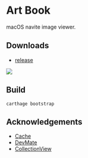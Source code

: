 # Art Book
macOS navite image viewer.

## Downloads
- [release](https://github.com/xjbeta/Art-Book/releases)

![](https://i.loli.net/2019/07/15/5d2c86818437d44320.png)


## Build
 `carthage bootstrap`

## Acknowledgements
- [Cache](https://github.com/hyperoslo/Cache)
- [DevMate](https://devmate.com/)
- [CollectionView](https://github.com/TheNounProject/CollectionView)
